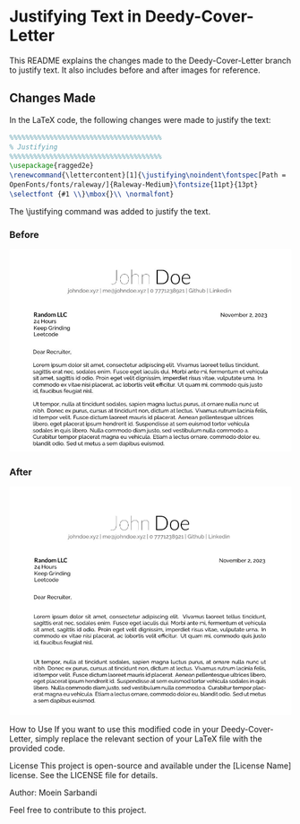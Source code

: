 # Justifying Text in Deedy-Cover-Letter

This README explains the changes made to the Deedy-Cover-Letter branch to justify text. It also includes before and after images for reference.

## Changes Made

In the LaTeX code, the following changes were made to justify the text:

```latex
%%%%%%%%%%%%%%%%%%%%%%%%%%%%%%%%%%%%%%
% Justifying
%%%%%%%%%%%%%%%%%%%%%%%%%%%%%%%%%%%%%%
\usepackage{ragged2e}
\renewcommand{\lettercontent}[1]{\justifying\noindent\fontspec[Path = 
OpenFonts/fonts/raleway/]{Raleway-Medium}\fontsize{11pt}{13pt}
\selectfont {#1 \\}\mbox{}\\ \normalfont}
```

The \justifying command was added to justify the text.

### Before

![Before Image](https://github.com/MoeinSarbandi/Deedy-Cover-Letter/blob/master/before.JPG)

### After

![After Image](https://github.com/MoeinSarbandi/Deedy-Cover-Letter/blob/master/after.JPG)

How to Use
If you want to use this modified code in your Deedy-Cover-Letter, simply replace the relevant section of your LaTeX file with the provided code.

License
This project is open-source and available under the [License Name] license. See the LICENSE file for details.

Author:
Moein Sarbandi

Feel free to contribute to this project.
